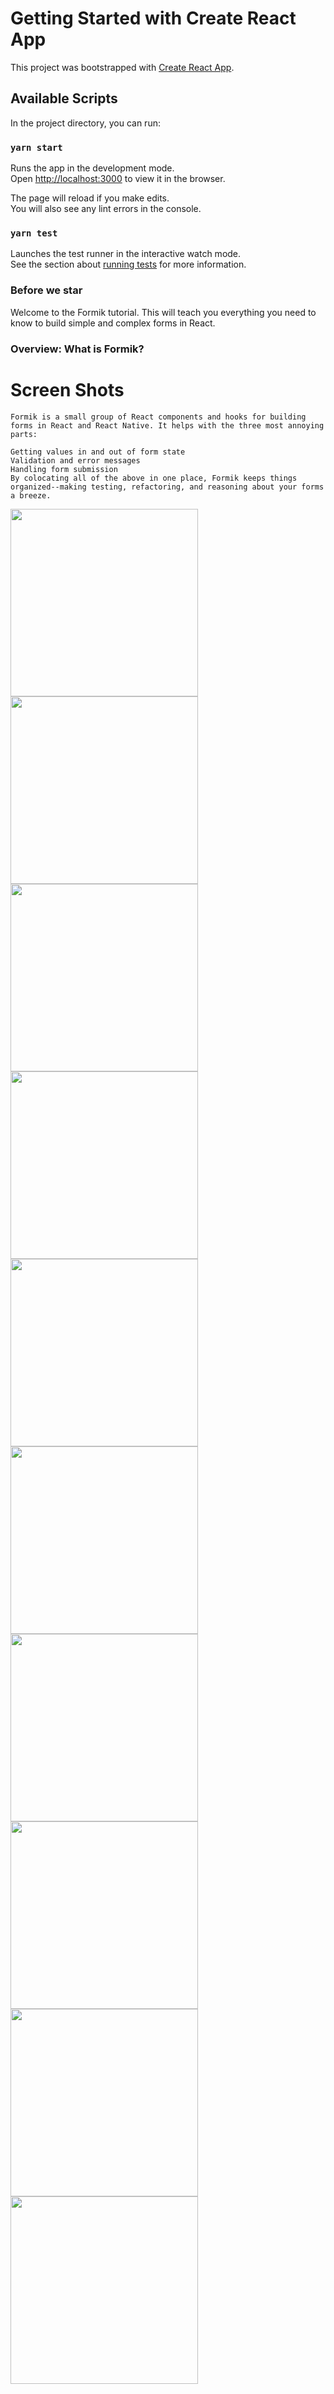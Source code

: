 # Getting Started with Create React App

This project was bootstrapped with [Create React App](https://github.com/facebook/create-react-app).

## Available Scripts


In the project directory, you can run:

### `yarn start`

Runs the app in the development mode.\
Open [http://localhost:3000](http://localhost:3000) to view it in the browser.

The page will reload if you make edits.\
You will also see any lint errors in the console.

### `yarn test`

Launches the test runner in the interactive watch mode.\
See the section about [running tests](https://facebook.github.io/create-react-app/docs/running-tests) for more information.

### Before we star
Welcome to the Formik tutorial. This will teach you everything you need to know to build simple and complex forms in React.

###  Overview: What is Formik?

# Screen Shots
    Formik is a small group of React components and hooks for building forms in React and React Native. It helps with the three most annoying parts:

    Getting values in and out of form state
    Validation and error messages
    Handling form submission
    By colocating all of the above in one place, Formik keeps things organized--making testing, refactoring, and reasoning about your forms a breeze.



<img src="src/assets/images/1.png" width="300" height="300"/><img src="src/assets/images/2.png" width="300" height="300"/>
<img src="src/assets/images/3.png" width="300" height="300"/><img src="src/assets/images/4.png" width="300" height="300"/>
<img src="src/assets/images/5.png" width="300" height="300"/><img src="src/assets/images/6.png" width="300" height="300"/>
<img src="src/assets/images/7.png" width="300" height="300"/><img src="src/assets/images/8.png" width="300" height="300"/>
<img src="src/assets/images/9.png" width="300" height="300"/><img src="src/assets/images/10.png" width="300" height="300"/>
